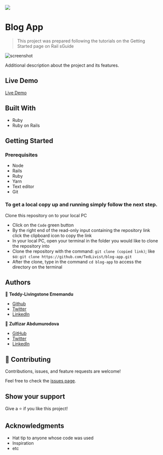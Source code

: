 ![](https://img.shields.io/badge/Microverse-blueviolet)

# Blog App

> This project was prepared following the tutorials on the Getting Started page on Rail sGuide

![screenshot](./app_screenshot.png)

Additional description about the project and its features.

## Live Demo
[Live Demo](https://shrouded-fjord-79371.herokuapp.com/)

## Built With

- Ruby
- Ruby on Rails

## Getting Started

### Prerequisites

- Node
- Rails
- Ruby
- Yarn
- Text editor
- Git

### To get a local copy up and running simply follow the next step.

Clone this repository on to your local PC
- Click on the `Code` green button
- By the right end of the read-only input containing the repository link click the clipboard icon to copy the link
- In your local PC, open your terminal in the folder you would like to clone the repository into
- Clone the repository with the command: `git clone (copied link)`; like so: `git clone https://github.com/TedLivist/blog-app.git`
- After the clone, type in the command `cd blog-app` to access the directory on the terminal

## Authors

👤 **Teddy-Livingstone Ememandu**

- [Github](https://github.com/TedLivist)
- [Twitter](https://twitter.com/iamxted)
- [LinkedIn](https://linkedin.com/in/tememandu)

👤 **Zulfizar Abdumurodova**

- [GitHub](https://github.com/AbdumurodovaZulfizar)
- [Twitter](https://twitter.com/Zulfiza70357085)
- [LinkedIn](https://linkedin.com/in/zulfizarabdumurodova/)

## 🤝 Contributing

Contributions, issues, and feature requests are welcome!

Feel free to check the [issues page](../../issues/).

## Show your support

Give a ⭐️ if you like this project!

## Acknowledgments

- Hat tip to anyone whose code was used
- Inspiration
- etc
